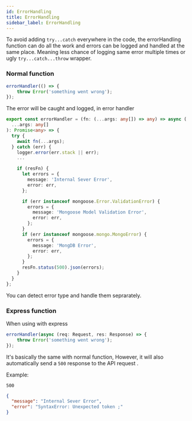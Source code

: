 ```yaml
---
id: ErrorHandling
title: ErrorHandling
sidebar_label: ErrorHandling
---
```


To avoid adding `try...catch` everywhere in the code, the errorHandling function can do all the work and errors can be logged and handled at the same place. Meaning less chance of logging same error multiple times or ugly `try...catch...throw` wrapper.

### Normal function

```typescript
errorHandler(() => {
    throw Error('something went wrong');
});
```

The error will be caught and logged, in error handler

```typescript title="errorHandler.ts" {16-21}
export const errorHandler = (fn: (...args: any[]) => any) => async (
  ...args: any[]
): Promise<any> => {
  try {
    await fn(...args);
  } catch (err) {
    logger.error(err.stack || err);
    ...

    if (resFn) {
      let errors = {
        message: 'Internal Sever Error',
        error: err,
      };

      if (err instanceof mongoose.Error.ValidationError) {
        errors = {
          message: 'Mongoose Model Validation Error',
          error: err,
        };
      }
      if (err instanceof mongoose.mongo.MongoError) {
        errors = {
          message: 'MongDB Error',
          error: err,
        };
      }
      resFn.status(500).json(errors);
    }
  }
};

```

You can detect error type and handle them seprarately.



### Express function

When using with express

```typescript
errorHandler(async (req: Request, res: Response) => {
    throw Error('something went wrong');
});
```

It's basically the same with normal function, However, it will also automatically send a `500` response to the API request .

Example:

`500`

```json
{
  "message": "Internal Sever Error",
  "error": "SyntaxError: Unexpected token ;"
}
```

